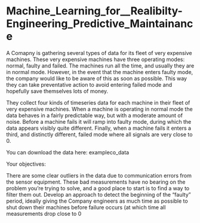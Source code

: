 # Machine_Learning_for__Realibilty-Engineering_Predictive_Maintainance

A Comapny is gathering several types of data for its fleet of very expensive machines. 
These very expensive machines have three operating modes: normal, faulty and failed. 
The machines run all the time, and usually they are in normal mode. 
However, in the event that the machine enters faulty mode, the company would like to be aware of this as soon as possible. 
This way they can take preventative action to avoid entering failed mode and hopefully save themselves lots of money.

They collect four kinds of timeseries data for each machine in their fleet of very expensive machines. 
When a machine is operating in normal mode the data behaves in a fairly predictable way, but with a moderate amount of noise. 
Before a machine fails it will ramp into faulty mode, during which the data appears visibly quite different.
Finally, when a machine fails it enters a third, and distinctly different, failed mode where all signals are very close to 0.

You can download the data here: exampleco_data

Your objectives:

There are some clear outliers in the data due to communication errors from the sensor equipment. 
These bad measurements have no bearing on the problem you’re trying to solve, and a good place to start is to find a way to filter them out.
Develop an approach to detect the beginning of the “faulty” period, ideally giving the Company engineers as much time as possible to shut 
down their machines before failure occurs (at which time all measurements drop close to 0
